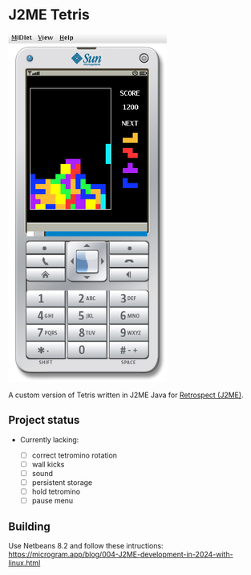 # J2ME Tetris

![alt text](./screenshot.png)

A custom version of Tetris written in J2ME Java for [Retrospect (J2ME)](https://retrospect.hackclub.com/j2me).

## Project status

- Currently lacking:

  - [ ] correct tetromino rotation
  - [ ] wall kicks
  - [ ] sound
  - [ ] persistent storage
  - [ ] hold tetromino
  - [ ] pause menu

## Building

Use Netbeans 8.2 and follow these intructions: https://microgram.app/blog/004-J2ME-development-in-2024-with-linux.html

